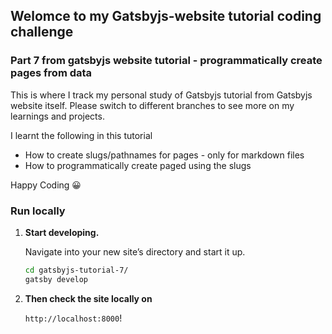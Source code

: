 ## Welomce to my Gatsbyjs-website tutorial coding challenge

### Part 7 from gatsbyjs website tutorial - programmatically create pages from data

This is where I track my personal study of Gatsbyjs tutorial from Gatsbyjs website itself. Please switch to different branches to see more on my learnings and projects.

I learnt the following in this tutorial

- How to create slugs/pathnames for pages - only for markdown files
- How to programmatically create paged using the slugs

Happy Coding 😀

### Run locally

1. **Start developing.**

    Navigate into your new site’s directory and start it up.

    ```sh
    cd gatsbyjs-tutorial-7/
    gatsby develop
    ```

2. **Then check the site locally on**

    `http://localhost:8000`!
